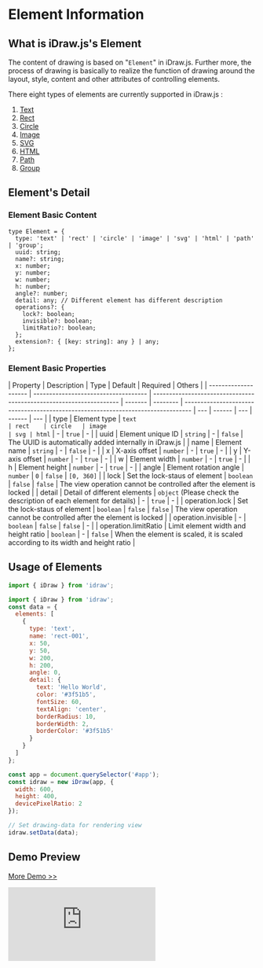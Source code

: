 # Element Information

## What is iDraw.js's Element

The content of drawing is based on "`Element`" in iDraw.js. Further more, the process of drawing is basically to realize the function of drawing around the layout, style, content and other attributes of controlling elements.

There eight types of elements are currently supported in iDraw.js :

1. [Text](./text.md)
2. [Rect](./rect.md)
3. [Circle](./circle.md)
4. [Image](./image.md)
5. [SVG](./svg.md)
6. [HTML](./html.md)
7. [Path](./path.md)
8. [Group](./group.md)

## Element's Detail

### Element Basic Content

```tsx
type Element = {
  type: 'text' | 'rect' | 'circle' | 'image' | 'svg' | 'html' | 'path' | 'group';
  uuid: string;
  name?: string;
  x: number;
  y: number;
  w: number;
  h: number;
  angle?: number;
  detail: any; // Different element has different description
  operations?: {
    lock?: boolean;
    invisible?: boolean;
    limitRatio?: boolean;
  };
  extension?: { [key: string]: any } | any;
};
```

### Element Basic Properties

| Property             | Description                          | Type                                                                | Default | Required | Others                                                                           |
| -------------------- | ------------------------------------ | ------------------------------------------------------------------- | ------- | -------- | -------------------------------------------------------------------------------- | --- | ------ | --- | ------ | --- |
| type                 | Element type                         | ` text                                                              | rect    | circle   | image                                                                            | svg | html ` | -   | `true` | -   |
| uuid                 | Element unique ID                    | `string`                                                            | -       | `false`  | The UUID is automatically added internally in iDraw.js                           |
| name                 | Element name                         | `string`                                                            | -       | `false`  | -                                                                                |
| x                    | X-axis offset                        | `number`                                                            | -       | `true`   | -                                                                                |
| y                    | Y-axis offset                        | `number`                                                            | -       | `true`   | -                                                                                |
| w                    | Element width                        | `number`                                                            | -       | `true`   | -                                                                                |
| h                    | Element height                       | `number`                                                            | -       | `true`   | -                                                                                |
| angle                | Element rotation angle               | `number`                                                            | `0`     | `false`  | `[0, 360]`                                                                       |
| lock                 | Set the lock-staus of element        | `boolean`                                                           | `false` | `false`  | The view operation cannot be controlled after the element is locked              |
| detail               | Detail of different elements         | `object` (Please check the description of each element for details) | -       | `true`   | -                                                                                |
| operation.lock       | Set the lock-staus of element        | `boolean`                                                           | `false` | `false`  | The view operation cannot be controlled after the element is locked              |
| operation.invisible  | -                                    | `boolean`                                                           | `false` | `false`  | -                                                                                |
| operation.limitRatio | Limit element width and height ratio | `boolean`                                                           | -       | `false`  | When the element is scaled, it is scaled according to its width and height ratio |

## Usage of Elements

```js
import { iDraw } from 'idraw';

import { iDraw } from 'idraw';
const data = {
  elements: [
    {
      type: 'text',
      name: 'rect-001',
      x: 50,
      y: 50,
      w: 200,
      h: 200,
      angle: 0,
      detail: {
        text: 'Hello World',
        color: '#3f51b5',
        fontSize: 60,
        textAlign: 'center',
        borderRadius: 10,
        borderWidth: 2,
        borderColor: '#3f51b5'
      }
    }
  ]
};

const app = document.querySelector('#app');
const idraw = new iDraw(app, {
  width: 600,
  height: 400,
  devicePixelRatio: 2
});

// Set drawing-data for rendering view
idraw.setData(data);
```

## Demo Preview

[More Demo >>](https://idraw.js.org/playground/?demo=elem-rect)

<iframe class="idraw-playground-preview" src="https://idraw.js.org/playground/?demo=elem-rect&header=false&sider=false&default-editor-split=50"
      frameborder="no" border="0" 
  ></iframe>

